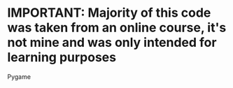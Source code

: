 # IMPORTANT: Majority of this code was taken from an online course, it's not mine and was only intended for learning purposes

Pygame
